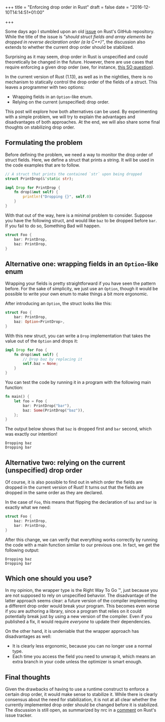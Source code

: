 +++
title = "Enforcing drop order in Rust"
draft = false
date = "2016-12-10T14:14:51+01:00"

+++

Some days ago I stumbled upon an old [issue][drop-issue] on Rust's GitHub
repository. While the title of the issue is *"should struct fields and array
elements be dropped in reverse declaration order (a la C++)"*, the discussion
also extends to whether the current drop order should be stabilized.

Surprising as it may seem, drop order in Rust is unspecified and could
theoretically be changed in the future. However, there are use cases that
require enforcing a given drop order (see, for instance, [this SO
question][SO-drop]).

In the current version of Rust (1.13), as well as in the nightlies, there is no
mechanism to statically control the drop order of the fields of a struct.
This leaves a programmer with two options:

* Wrapping fields in an `Option`-like enum.
* Relying on the current (unspecified) drop order.

This post will explore how both alternatives can be used. By experimenting
with a simple problem, we will try to explain the advantages and disadvantages
of both approaches. At the end, we will also share some final thoughts on
stabilizing drop order.

## Formulating the problem

Before defining the problem, we need a way to monitor the drop order of
struct fields. Here, we define a struct that prints a string. It will
be used in the code examples that are to follow.

```rust
// A struct that prints the contained `str` upon being dropped
struct PrintDrop(&'static str);

impl Drop for PrintDrop {
    fn drop(&mut self) {
        println!("Dropping {}", self.0)
    }
}
```

With that out of the way, here is a minimal problem to consider. Suppose you
have the following struct, and would like `baz` to be dropped before `bar`.
If you fail to do so, Something Bad will happen.

```rust
struct Foo {
    bar: PrintDrop,
    baz: PrintDrop,
}
```

## Alternative one: wrapping fields in an `Option`-like enum

Wrapping your fields is pretty straightforward if you have seen the pattern
before. For the sake of simplicity, we just use an `Option`, though it would
be possible to write your own enum to make things a bit more ergonomic.

After introducing an `Option`, the struct looks like this:

```rust
struct Foo {
    bar: PrintDrop,
    baz: Option<PrintDrop>,
}
```

With this new struct, you can write a `Drop` implementation that takes the
value out of the `Option` and drops it:

```rust
impl Drop for Foo {
    fn drop(&mut self) {
        // Drop baz by replacing it
        self.baz = None;
    }
}
```

You can test the code by running it in a program with the following main
function:

```rust
fn main() {
    let foo = Foo {
        bar: PrintDrop("bar"),
        baz: Some(PrintDrop("baz")),
    };
}
```

The output below shows that `baz` is dropped first and `bar` second, which
was exactly our intention!

```
Dropping baz
Dropping bar
```

## Alternative two: relying on the current (unspecified) drop order

Of course, it is also possible to find out in which order the fields are
dropped in the current version of Rust! It turns out that the fields are
dropped in the same order as they are declared.

In the case of `Foo`, this means that flipping the declaration of `baz` and
`bar` is exactly what we need:

```rust
struct Foo {
    baz: PrintDrop,
    bar: PrintDrop,
}
```

After this change, we can verify that everything works correctly by running
the code with a main function similar to our previous one. In fact, we get
the following output:

```
Dropping baz
Dropping bar
```

## Which one should you use?

In my opinion, the wrapper type is the Right Way To Go &trade;, just because
you are not supposed to rely on unspecified behavior. The disadvantage of the latter approach seems
clear: a future version of the compiler implementing a different drop order
would break your program. This becomes even worse if you are authoring a
library, since a program that relies on it could potentially break just by
using a new version of the compiler. Even if you published a fix, it would
require *everyone* to update their dependencies.

On the other hand, it is undeniable that the wrapper approach has disadvantages
as well:

* It is clearly less ergonomic, because you can no longer use a normal type.
* Each time you access the field you need to unwrap it, which means an extra
branch in your code unless the optimizer is smart enough.
 
## Final thoughts

Given the drawbacks of having to use a runtime construct to enforce
a certain drop order, it would make sense to stabilize it. While there is
clearly consensus about the need for stabilization, it is not at all clear
whether the currently implemented drop order should be changed before it is
stabilized. The discussion is still open, as summarized by nrc in a [comment][nrc-comment]
on Rust's issue tracker.

[drop-issue]: https://github.com/rust-lang/rfcs/issues/744
[SO-drop]: http://stackoverflow.com/questions/41053542/forcing-the-order-in-which-struct-fields-are-dropped
[nrc-comment]: https://github.com/rust-lang/rfcs/issues/744#issuecomment-231237499
